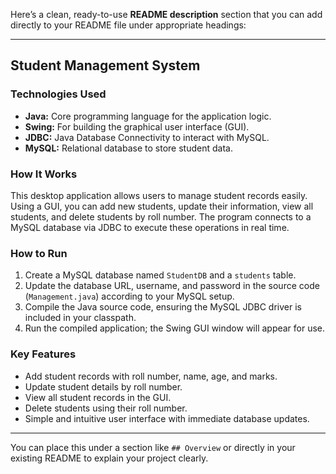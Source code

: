Here’s a clean, ready-to-use **README description** section that you can add directly to your README file under appropriate headings:

---

## Student Management System

### Technologies Used

* **Java:** Core programming language for the application logic.
* **Swing:** For building the graphical user interface (GUI).
* **JDBC:** Java Database Connectivity to interact with MySQL.
* **MySQL:** Relational database to store student data.

### How It Works

This desktop application allows users to manage student records easily. Using a GUI, you can add new students, update their information, view all students, and delete students by roll number. The program connects to a MySQL database via JDBC to execute these operations in real time.

### How to Run

1. Create a MySQL database named `StudentDB` and a `students` table.
2. Update the database URL, username, and password in the source code (`Management.java`) according to your MySQL setup.
3. Compile the Java source code, ensuring the MySQL JDBC driver is included in your classpath.
4. Run the compiled application; the Swing GUI window will appear for use.

### Key Features

* Add student records with roll number, name, age, and marks.
* Update student details by roll number.
* View all student records in the GUI.
* Delete students using their roll number.
* Simple and intuitive user interface with immediate database updates.

---

You can place this under a section like `## Overview` or directly in your existing README to explain your project clearly.

